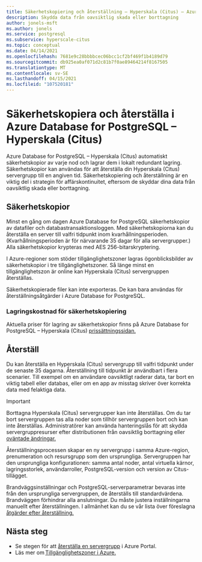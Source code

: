 ```yaml
---
title: Säkerhetskopiering och återställning – Hyperskala (Citus) – Azure Database for PostgreSQL
description: Skydda data från oavsiktlig skada eller borttagning
author: jonels-msft
ms.author: jonels
ms.service: postgresql
ms.subservice: hyperscale-citus
ms.topic: conceptual
ms.date: 04/14/2021
ms.openlocfilehash: 7681e9c28bbbbcec06bcc1cf2bf469f1b4189d79
ms.sourcegitcommit: db925ea0af071d2c81b7f0ae89464214f8167505
ms.translationtype: MT
ms.contentlocale: sv-SE
ms.lasthandoff: 04/15/2021
ms.locfileid: "107520181"
---
```

# <a name="backup-and-restore-in-azure-database-for-postgresql---hyperscale-citus"></a>Säkerhetskopiera och återställa i Azure Database for PostgreSQL – Hyperskala (Citus)

Azure Database for PostgreSQL – Hyperskala (Citus) automatiskt säkerhetskopior av varje nod och lagrar dem i lokalt redundant lagring. Säkerhetskopior kan användas för att återställa din Hyperskala (Citus) servergrupp till en angiven tid.
Säkerhetskopiering och återställning är en viktig del i strategin för affärskontinuitet, eftersom de skyddar dina data från oavsiktlig skada eller borttagning.

## <a name="backups"></a>Säkerhetskopior

Minst en gång om dagen Azure Database for PostgreSQL säkerhetskopior av datafiler och databastransaktionsloggen. Med säkerhetskopiorna kan du återställa en server till valfri tidpunkt inom kvarhållningsperioden. (Kvarhållningsperioden är för närvarande 35 dagar för alla servergrupper.) Alla säkerhetskopior krypteras med AES 256-bitarskryptering.

I Azure-regioner som stöder tillgänglighetszoner lagras ögonblicksbilder av säkerhetskopior i tre tillgänglighetszoner. Så länge minst en tillgänglighetszon är online kan Hyperskala (Citus) servergruppen återställas.

Säkerhetskopierade filer kan inte exporteras. De kan bara användas för återställningsåtgärder i Azure Database for PostgreSQL.

### <a name="backup-storage-cost"></a>Lagringskostnad för säkerhetskopiering

Aktuella priser för lagring av säkerhetskopior finns på Azure Database for PostgreSQL – Hyperskala (Citus) [prissättningssidan.](https://azure.microsoft.com/pricing/details/postgresql/hyperscale-citus/)

## <a name="restore"></a>Återställ

Du kan återställa en Hyperskala (Citus) servergrupp till valfri tidpunkt under de senaste 35 dagarna.  Återställning till tidpunkt är användbart i flera scenarier. Till exempel om en användare oavsiktligt raderar data, tar bort en viktig tabell eller databas, eller om en app av misstag skriver över korrekta data med felaktiga data.

> [!IMPORTANT]
> Borttagna Hyperskala (Citus) servergrupper kan inte återställas. Om du tar bort servergruppen tas alla noder som tillhör servergruppen bort och kan inte återställas. Administratörer kan använda hanteringslås för att skydda servergruppresurser efter distributionen från oavsiktlig borttagning eller [oväntade ändringar.](../azure-resource-manager/management/lock-resources.md)

Återställningsprocessen skapar en ny servergrupp i samma Azure-region, prenumeration och resursgrupp som den ursprungliga. Servergruppen har den ursprungliga konfigurationen: samma antal noder, antal virtuella kärnor, lagringsstorlek, användarroller, PostgreSQL-version och version av Citus-tillägget.

Brandväggsinställningar och PostgreSQL-serverparametrar bevaras inte från den ursprungliga servergruppen, de återställs till standardvärdena. Brandväggen förhindrar alla anslutningar. Du måste justera inställningarna manuellt efter återställningen. I allmänhet kan du se vår lista över föreslagna [åtgärder efter återställning.](howto-hyperscale-restore-portal.md#post-restore-tasks)

## <a name="next-steps"></a>Nästa steg

* Se stegen för att [återställa en servergrupp](howto-hyperscale-restore-portal.md) i Azure Portal.
* Läs mer om [Tillgänglighetszoner i Azure.](../availability-zones/az-overview.md)
